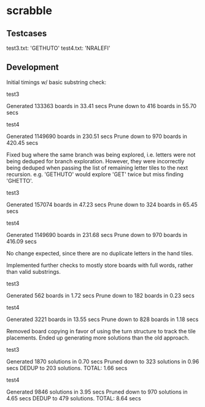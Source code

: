 # scrabble


## Testcases

test3.txt: 'GETHUTO'
test4.txt: 'NRALEFI'

## Development

Initial timings w/ basic substring check:

test3

Generated 133363 boards in 33.41 secs
Prune down to 416 boards in 55.70 secs

test4

Generated 1149690 boards in 230.51 secs
Prune down to 970 boards in 420.45 secs

Fixed bug where the same branch was being explored, i.e. letters were not being deduped for branch exploration. However, they were incorrectly being deduped when passing the list of remaining letter tiles to the next recursion. e.g. 'GETHUTO' would explore 'GET' twice but miss finding 'GHETTO'.

test3

Generated 157074 boards in 47.23 secs
Prune down to 324 boards in 65.45 secs

test4

Generated 1149690 boards in 231.68 secs
Prune down to 970 boards in 416.09 secs

No change expected, since there are no duplicate letters in the hand tiles.

Implemented further checks to mostly store boards with full words, rather than valid substrings.

test3

Generated 562 boards in 1.72 secs
Prune down to 182 boards in 0.23 secs

test4

Generated 3221 boards in 13.55 secs
Prune down to 828 boards in 1.18 secs

Removed board copying in favor of using the turn structure to track the tile placements. Ended up generating more solutions than the old approach.

test3

Generated 1870 solutions in 0.70 secs
Pruned down to 323 solutions in 0.96 secs
DEDUP to 203 solutions. TOTAL: 1.66 secs

test4

Generated 9846 solutions in 3.95 secs
Pruned down to 970 solutions in 4.65 secs
DEDUP to 479 solutions. TOTAL: 8.64 secs